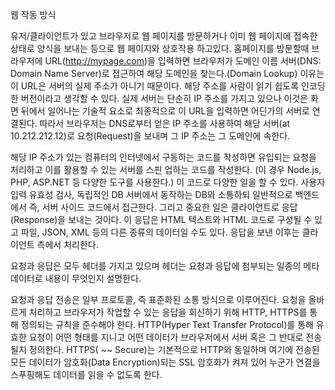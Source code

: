 웹 작동 방식

유저/클라이언트가 있고 브라우저로 웹 페이지를 방문하거나 이미 웹 페이지에 접속한 상태로 양식을 보내는 등으로 웹 페이지와 상호작용 하고있다.
홈페이지를 방문할때 브라우저에 URL(http://mypage.com)을 입력하면 브라우저가 도메인 이름 서버(DNS: Domain Name Server)로 접근하여 해당 도메인을 찾는다.(Domain Lookup) 이유는 이 URL은 서버의 실제 주소가 아니기 때문이다. 해당 주소를 사람이 읽기 쉽도록 인코딩한 버전이라고 생각할 수 있다. 실제 서버는 단순히 IP 주소를 가지고 있으나 이것은 화면 뒤에서 일어나는 기술적 요소로 최종적으로 이 URL을 입력하면 어딘가의 서버로 연결된다.
따라서 브라우저는 DNS로부터 얻은 IP 주소를 사용하여 해당 서버(at 10.212.212.12)로 요청(Request)을 보내며 그 IP 주소는 그 도메인에 속한다.

해당 IP 주소가 있는 컴퓨터의 인터넷에서 구동하는 코드를 작성하면 유입되는 요청을 처리하고 이를 활용할 수 있는 서버를 스핀 업하는 코드를 작성한다.
(이 경우 Node.js, PHP, ASP.NET 등 다양한 도구를 사용한다.) 
이 코드로 다양한 일을 할 수 있다. 사용자 입력 유효성 검사, 독립적인 DB 서버에서 동작하는 DB와 소통하되 일반적으로 백엔드에서 즉, 서버 사이드 코드에서 접근한다. 그리고 중요한 일은 클라이언트로 응답(Response)을 보내는 것이다. 이 응답은 HTML 텍스트와 HTML 코드로 구성될 수 있고
파일, JSON, XML 등의 다른 종류의 데이터일 수도 있다. 응답을 보낸 이후는 클라이언트 측에서 처리한다.

요청과 응답은 모두 헤더를 가지고 있으며 헤더는 요청과 응답에 첨부되는 일종의 메타데이터로 내용이 무엇인지 설명한다.

요청과 응답 전송은 일부 프로토콜, 즉 표준화된 소통 방식으로 이루어진다. 요청을 올바르게 처리하고 브라우저가 작업할 수 있는 응답을 회신하기 위해
HTTP, HTTPS를 통해 정의되는 규칙을 준수해야 한다. 
HTTP(Hyper Text Transfer Protocol)를 통해 유효한 요청이 어떤 형태를 지니고 어떤 데이터가 브라우저에서 서버 혹은 그 반대로 전송될지 정의한다. 
HTTPS( ~~  Secure)는 기본적으로 HTTP와 동일하며 여기에 전송된 모든 데이터가 암호화(Data Encryption)되는 SSL 암호화가 켜져 있어 누군가 연결을 스푸핑해도 데이터를 읽을 수 없도록 한다.